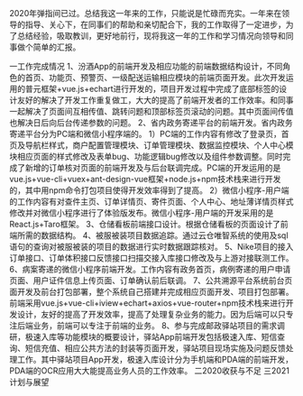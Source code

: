 2020年弹指间已过。总结我这一年来的工作，只能说是忙碌而充实。一年来在领导的指导、关心下，在同事们的帮助和亲切配合下，我的工作取得了一定进步，为了总结经验，吸取教训，更好地前行，现将我这一年的工作和学习情况向领导和同事做个简单的汇报。

一工作完成情况
1、汾酒App的前端开发及相应功能的前端数据结构设计，不同角色的首页、功能页、预警页、一级配送运输相应模块的前端页面开发。此次开发运用的普元框架+vue.js+echart进行开发的，项目开发过程中完成了底部标签的设计友好的解决了开发工作重复做工，大大的提高了前端开发者的工作效率。和同事一起解决了页面间互相传值、跳转问题和顶部标签页滚动的问题。其中页面间传值也解决日后向后台传递参数的问题。
2、省内政务寄递平台的前端开发。省内政务寄递平台分为PC端和微信小程序端的。
1）PC端的工作内容有修改了登录页，首页及导航栏样式，商户配置管理模块、订单管理模块、数据监控模块、个人中心模块相应页面的样式修改及表单bug、功能逻辑bug修改以及组件参数调整。同时完成了新增的订单核对页面的前端开发及与后台联调完成。PC端的开发运用的是vue.js+vue-cli+vuex+ant-design-vue框架+node.js+npm技术栈来进行开发的，其中用npm命令打包项目使得开发效率得到了提高。
2）微信小程序-用户端的工作内容有对查件主页、订单详情页、寄件页面、个人中心、地址薄详情页样式修改并对微信小程序进行了体验版发布。微信小程序-用户端的开发采用的是React.js+Taro框架。
3、仓储看板前端接口设计。根据仓储看板的页面设计了前端所需的数据结构。
4、被服被装项目数据追踪。通过云仓唯智系统的使用及sql语句的查询对被服被装的项目的数据进行实时数据跟踪核对。
5、Nike项目的接入订单接口、订单体积接口反馈接口扫描交接入库接口修改及与上游对接联测工作。
6、病案寄递的微信小程序前端开发。工作内容有政务首页，病例寄递的用户申请页面、用户证件信息上传页面、订单确认前后联调。
7、公共溯源平台系统前台页面开发及前台打包部署，整个系统自己搭建并完成相应页面开发、项目打包部署。前端采用vue.js+vue-cli+iview+echart+axios+vue-router+npm技术栈来进行开发设计，友好的提高了开发效率，提高了处理复杂业务的能力。因为后端可以只专注后端业务，前端可以专注于前端的业务。
8、参与完成邮政驿站项目的需求调研，极速入库等功能模块的概要设计，驿站App前端开发包括极速入库、短信查询、短信充值、相应公共方法的封装等页面开发，驿站项目现场实施及问题反馈处理工作。其中驿站项目App开发，极速入库设计分为手机端和PDA端的前端开发，PDA端的OCR应用大大能提高业务人员的工作效率。
二2020收获与不足
三2021计划与展望